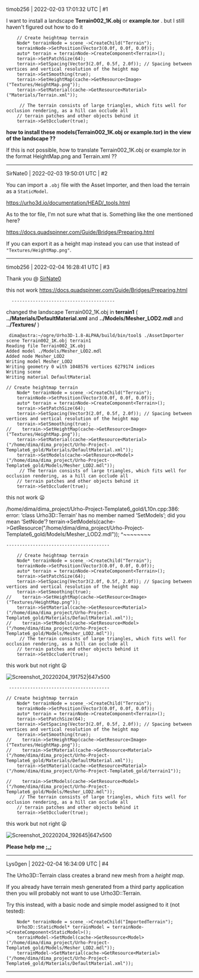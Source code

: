 timob256 | 2022-02-03 17:01:32 UTC | #1

 
I want to install a landscape  **Terrain002_1K.obj** or **example.tor** . 
but  I still haven't figured out how to do it
 
```
    // Create heightmap terrain
    Node* terrainNode = scene_->CreateChild("Terrain");
    terrainNode->SetPosition(Vector3(0.0f, 0.0f, 0.0f));
    auto* terrain = terrainNode->CreateComponent<Terrain>();
    terrain->SetPatchSize(64);
    terrain->SetSpacing(Vector3(2.0f, 0.5f, 2.0f)); // Spacing between vertices and vertical resolution of the height map
    terrain->SetSmoothing(true);
    terrain->SetHeightMap(cache->GetResource<Image>("Textures/HeightMap.png"));
    terrain->SetMaterial(cache->GetResource<Material>("Materials/Terrain.xml"));
    
     // The terrain consists of large triangles, which fits well for occlusion rendering, as a hill can occlude all
    // terrain patches and other objects behind it
    terrain->SetOccluder(true);
```

**how to install these models(Terrain002_1K.obj or example.tor) in the view of the landscape ??**

 
If this is not possible, how to translate Terrain002_1K.obj or example.tor in the format  HeightMap.png and Terrain.xml ??

-------------------------

SirNate0 | 2022-02-03 19:50:01 UTC | #2

You can import a `.obj` file with the Asset Importer, and then load the terrain as a `StaticModel`.

https://urho3d.io/documentation/HEAD/_tools.html

As to the tor file, I'm not sure what that is. Something like the one mentioned here? 

https://docs.quadspinner.com/Guide/Bridges/Preparing.html

If you can export it as a height map instead you can use that instead of `"Textures/HeightMap.png"`.

-------------------------

timob256 | 2022-02-04 16:28:41 UTC | #3

Thank you @ [SirNate0](https://discourse.urho3d.io/u/SirNate0)

this not work  https://docs.quadspinner.com/Guide/Bridges/Preparing.html

      ---------------------------------------

changed the landscape Terrain002_1K.obj  in   **terrain1** ( **../Materials/DefaultMaterial.xml** and **../Models/Mesher_LOD2.mdl** and **../Textures/** ) 

```
 dima@astra:~/ogre/Urho3D-1.8-ALPHA/build/bin/tool$ ./AssetImporter scene Terrain002_1K.obj terrain1
Reading file Terrain002_1K.obj
Added model ./Models/Mesher_LOD2.mdl
Added node Mesher_LOD2
Writing model Mesher_LOD2
Writing geometry 0 with 1048576 vertices 6279174 indices
Writing scene
Writing material DefaultMaterial
```



     
```
// Create heightmap terrain
    Node* terrainNode = scene_->CreateChild("Terrain");
    terrainNode->SetPosition(Vector3(0.0f, 0.0f, 0.0f));
    auto* terrain = terrainNode->CreateComponent<Terrain>();
    terrain->SetPatchSize(64);
    terrain->SetSpacing(Vector3(2.0f, 0.5f, 2.0f)); // Spacing between vertices and vertical resolution of the height map
    terrain->SetSmoothing(true);
//    terrain->SetHeightMap(cache->GetResource<Image>("Textures/HeightMap.png"));
    terrain->SetMaterial(cache->GetResource<Material>("/home/dima/dima_project/Urho-Project-Template6_gold/Materials/DefaultMaterial.xml"));
    terrain->SetModels(cache->GetResource<Model>("/home/dima/dima_project/Urho-Project-Template6_gold/Models/Mesher_LOD2.mdl"));
     // The terrain consists of large triangles, which fits well for occlusion rendering, as a hill can occlude all
    // terrain patches and other objects behind it
    terrain->SetOccluder(true);
```
 
this not work :frowning: 

/home/dima/dima_project/Urho-Project-Template6_gold/L10n.cpp:386: error: ‘class Urho3D::Terrain’ has no member named ‘SetModels’; did you mean ‘SetNode’?
     terrain->SetModels(cache->GetResource<Model>("/home/dima/dima_project/Urho-Project-Template6_gold/Models/Mesher_LOD2.mdl"));
              ^~~~~~~~~

    --------------------------------------- 


```
    // Create heightmap terrain
    Node* terrainNode = scene_->CreateChild("Terrain");
    terrainNode->SetPosition(Vector3(0.0f, 0.0f, 0.0f));
    auto* terrain = terrainNode->CreateComponent<Terrain>();
    terrain->SetPatchSize(64);
    terrain->SetSpacing(Vector3(2.0f, 0.5f, 2.0f)); // Spacing between vertices and vertical resolution of the height map
    terrain->SetSmoothing(true);
//    terrain->SetHeightMap(cache->GetResource<Image>("Textures/HeightMap.png"));
    terrain->SetMaterial(cache->GetResource<Material>("/home/dima/dima_project/Urho-Project-Template6_gold/Materials/DefaultMaterial.xml"));
//    terrain->SetModels(cache->GetResource<Model>("/home/dima/dima_project/Urho-Project-Template6_gold/Models/Mesher_LOD2.mdl"));
     // The terrain consists of large triangles, which fits well for occlusion rendering, as a hill can occlude all
    // terrain patches and other objects behind it
    terrain->SetOccluder(true);
```

this work but not right  :frowning: 


![Screenshot_20220204_191752|647x500](upload://pFCYzGFvtIgmIUzSqoAU4iE72O3.png)

     --------------------------------------


```
// Create heightmap terrain
    Node* terrainNode = scene_->CreateChild("Terrain");
    terrainNode->SetPosition(Vector3(0.0f, 0.0f, 0.0f));
    auto* terrain = terrainNode->CreateComponent<Terrain>();
    terrain->SetPatchSize(64);
    terrain->SetSpacing(Vector3(2.0f, 0.5f, 2.0f)); // Spacing between vertices and vertical resolution of the height map
    terrain->SetSmoothing(true);
//    terrain->SetHeightMap(cache->GetResource<Image>("Textures/HeightMap.png"));
//    terrain->SetMaterial(cache->GetResource<Material>("/home/dima/dima_project/Urho-Project-Template6_gold/Materials/DefaultMaterial.xml"));
    terrain->SetMaterial(cache->GetResource<Material>("/home/dima/dima_project/Urho-Project-Template6_gold/terrain1"));

//    terrain->SetModels(cache->GetResource<Model>("/home/dima/dima_project/Urho-Project-Template6_gold/Models/Mesher_LOD2.mdl"));
     // The terrain consists of large triangles, which fits well for occlusion rendering, as a hill can occlude all
    // terrain patches and other objects behind it
    terrain->SetOccluder(true);
```
this work but not right  :frowning: 


![Screenshot_20220204_192645|647x500](upload://2Ebv5MTmMZJ7BiHVDqugw7jSymt.png)

**Please help me ;_;**

-------------------------

Lys0gen | 2022-02-04 16:34:09 UTC | #4

The Urho3D::Terrain class creates a brand new mesh from a *height map*.

If you already have terrain mesh generated from a third party application then you will probably not want to use Urho3D::Terrain.

Try this instead, with a basic node and simple model assigned to it (not tested):
```
    Node* terrainNode = scene_->CreateChild("ImportedTerrain");
    Urho3D::StaticModel* terrainModel = terrainNode->CreateComponent<StaticModel>();
    terrainModel->SetModel(cache->GetResource<Model>("/home/dima/dima_project/Urho-Project-Template6_gold/Models/Mesher_LOD2.mdl"));
    terrainModel->SetMaterial(cache->GetResource<Material>("/home/dima/dima_project/Urho-Project-Template6_gold/Materials/DefaultMaterial.xml"));
```

-------------------------

